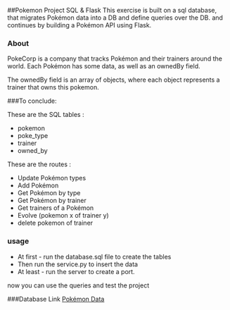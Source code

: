 
##Pokemon Project SQL & Flask
This exercise is built on a sql database, 
that migrates Pokémon data into a DB and define queries over
the DB.
and continues by building a Pokémon API using Flask.

### About
PokeCorp is a company that tracks Pokémon and their trainers around the world.
Each Pokémon has some data, as well as an ownedBy field.

The ownedBy field is an array of objects,
where each object represents a trainer that owns this pokemon.


###To conclude:

These are the SQL tables :
- pokemon
- poke_type
- trainer
- owned_by

These are the routes :
-	Update Pokémon types
-	Add Pokémon
-	Get Pokémon by type
-	Get Pokémon by trainer
-	Get trainers of a Pokémon
-	Evolve (pokemon x of trainer y)
-	delete pokemon of trainer


### usage
 - At first - run the database.sql  file to create the tables
 - Then run the service.py to insert the data
 - At least - run the server to create a port.

now you can use the queries and test the project

###Database Link
[Pokémon Data](https://pokeapi.co/)